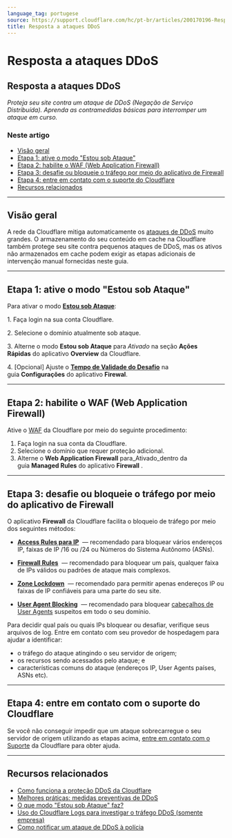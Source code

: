 ```yaml
---
language_tag: portugese
source: https://support.cloudflare.com/hc/pt-br/articles/200170196-Resposta-a-ataques-DDoS
title: Resposta a ataques DDoS
---
```


# Resposta a ataques DDoS

## Resposta a ataques DDoS

_Proteja seu site contra um ataque de DDoS (Negação de Serviço Distribuída). Aprenda as contramedidas básicas para interromper um ataque em curso._

### Neste artigo

-   [Visão geral](https://support.cloudflare.com/hc/pt-br/articles/200170196-Resposta-a-ataques-DDoS#h_49125146-d910-42ad-a0d8-3d08a4eae681)
-   [Etapa 1: ative o modo "Estou sob Ataque"](https://support.cloudflare.com/hc/pt-br/articles/200170196-Resposta-a-ataques-DDoS#h_dfff923a-5879-4750-a747-ed7b639b6e19)
-   [Etapa 2: habilite o WAF (Web Application Firewall)](https://support.cloudflare.com/hc/pt-br/articles/200170196-Resposta-a-ataques-DDoS#h_b97416a5-5196-4f12-acb6-f81bbfcfa95f)
-   [Etapa 3: desafie ou bloqueie o tráfego por meio do aplicativo de Firewall](https://support.cloudflare.com/hc/pt-br/articles/200170196-Resposta-a-ataques-DDoS#h_a2c9a5ce-d652-46db-9e82-bc3f06835348)
-   [Etapa 4: entre em contato com o suporte do Cloudflare](https://support.cloudflare.com/hc/pt-br/articles/200170196-Resposta-a-ataques-DDoS#h_995ffed3-18a9-4f8c-833c-81236061b1e8)
-   [Recursos relacionados](https://support.cloudflare.com/hc/pt-br/articles/200170196-Resposta-a-ataques-DDoS#h_034beb4b-231e-40d8-b938-5c1b446e26a6)

___

## Visão geral

A rede da Cloudflare mitiga automaticamente os [ataques de DDoS](https://www.cloudflare.com/ddos) muito grandes. O armazenamento do seu conteúdo em cache na Cloudflare também protege seu site contra pequenos ataques de DDoS, mas os ativos não armazenados em cache podem exigir as etapas adicionais de intervenção manual fornecidas neste guia.

___

## Etapa 1: ative o modo "Estou sob Ataque"

Para ativar o modo [**Estou sob Ataque**](https://support.cloudflare.com/hc/articles/200170076):

1\. Faça login na sua conta Cloudflare.

2\. Selecione o domínio atualmente sob ataque.

3\. Alterne o modo **Estou sob Ataque** para _Ativado_ na seção **Ações Rápidas** do aplicativo **Overview** da Cloudflare.

4\. \[Opcional\] Ajuste o [**Tempo de Validade do Desafio**](https://support.cloudflare.com/hc/articles/200170136) na guia **Configurações** do aplicativo **Firewal**.

___

## Etapa 2: habilite o WAF (Web Application Firewall)

Ative o [WAF](https://support.cloudflare.com/hc/en-us/articles/200172016-What-does-the-Web-Application-Firewall-WAF-do-) da Cloudflare por meio do seguinte procedimento:

1.  Faça login na sua conta da Cloudflare.
2.  Selecione o domínio que requer proteção adicional.
3.  Alterne o **Web Application Firewall** para_Ativado_dentro da guia **Managed Rules** do aplicativo **Firewall** .

___

## Etapa 3: desafie ou bloqueie o tráfego por meio do aplicativo de Firewall

O aplicativo **Firewall** da Cloudflare facilita o bloqueio de tráfego por meio dos seguintes métodos:

-   [**Access Rules para IP**](https://support.cloudflare.com/hc/articles/217074967)  — recomendado para bloquear vários endereços IP, faixas de IP /16 ou /24 ou Números do Sistema Autônomo (ASNs). 
-   [**Firewall Rules**](https://developers.cloudflare.com/firewall/cf-dashboard/create-edit-delete-rules/)  — recomendado para bloquear um país, qualquer faixa de IPs válidos ou padrões de ataque mais complexos.

-   [**Zone Lockdown**](https://support.cloudflare.com/hc/en-us/articles/115001595131-How-do-I-Lockdown-URLs-in-Cloudflare-)  — recomendado para permitir apenas endereços IP ou faixas de IP confiáveis para uma parte do seu site.
-   [**User Agent Blocking**](https://support.cloudflare.com/hc/en-us/articles/115001856951-How-do-I-block-malicious-User-Agents-with-Cloudflare-)  — recomendado para bloquear [cabeçalhos de User Agents](https://developer.mozilla.org/en-US/docs/Web/HTTP/Headers/User-Agent) suspeitos em todo o seu domínio.

Para decidir qual país ou quais IPs bloquear ou desafiar, verifique seus arquivos de log. Entre em contato com seu provedor de hospedagem para ajudar a identificar:

-   o tráfego do ataque atingindo o seu servidor de origem;
-   os recursos sendo acessados pelo ataque; e
-   características comuns do ataque (endereços IP, User Agents países, ASNs etc).

___

## Etapa 4: entre em contato com o suporte do Cloudflare

Se você não conseguir impedir que um ataque sobrecarregue o seu servidor de origem utilizando as etapas acima, [entre em contato com o Suporte](https://support.cloudflare.com/hc/articles/200172476#h_4b8753c8-f422-4c74-9e8e-07026c4da730) da Cloudflare para obter ajuda.

___

## Recursos relacionados

-   [Como funciona a proteção DDoS da Cloudflare](https://support.cloudflare.com/hc/articles/200172676)
-   [Melhores práticas: medidas preventivas de DDoS](https://support.cloudflare.com/hc/articles/200170166)
-   [O que modo "Estou sob Ataque" faz?](https://support.cloudflare.com/entries/22053133)
-   [Uso do Cloudflare Logs para investigar o tráfego DDoS (somente empresa)](https://support.cloudflare.com/hc/en-us/articles/360020739772-Using-Cloudflare-Logs-ELS-to-Investigate-DDoS-Traffic-Enterprise-Only-)
-   [Como notificar um ataque de DDoS à polícia](https://www.icann.org/news/blog/how-to-report-a-ddos-attack)
